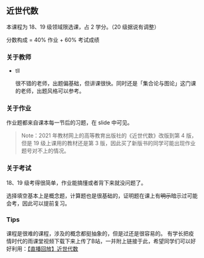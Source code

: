 ## 近世代数

本课程为 18、19 级领域限选课，占 2 学分。（20 级据说有调整）

分数构成 = 40% 作业 + 60% 考试成绩

### 关于教师

- tll

  很不错的老师，出题偏基础，但讲课很快。同时还是「集合论与图论」这门课的老师，出题风格可以参考。

### 关于作业

作业题都来自课本每一节后的习题，在 slide 中可见。

> Note：2021 年教材网上的高等教育出版社的《近世代数》改版到第 4 版，但是 19 级上课用的教材还是第 3 版，因此买了新版书的同学可能出现作业题号对不上的情况。

### 关于考试

18、19 级考得很简单，作业能搞懂或者背下来就没问题了。

选择填空基本上是概念题，计算题也是很基础的，证明题在课上有~~明示~~暗示过可能会考，因此可以提前复习。

### Tips

课程是很难的课程，涉及的概念都挺抽象的，但是过还是很容易的。
有学长把疫情时代的雨课堂视频下载下来上传了B站，一并附上链接于此，希望同学们可以好好利用：[【直播回放】近世代数](https://www.bilibili.com/video/BV1GT4y1o7oc/)
